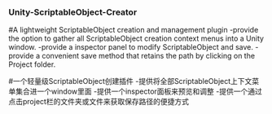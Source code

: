 ### Unity-ScriptableObject-Creator

#A lightweight ScriptableObject creation and management plugin
-provide the option to gather all ScriptableObject creation context menus into a Unity window.
-provide a inspector panel to modify ScriptableObject and save.
-provide a convenient save method that retains the path by clicking on the Project folder.

#一个轻量级ScriptableObject创建插件
-提供将全部ScriptableObject上下文菜单集合进一个window里面
-提供一个inspector面板来预览和调整
-提供一个通过点击project栏的文件夹或文件来获取保存路径的便捷方式

